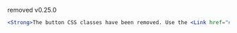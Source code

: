 <span class="docs--badge__deprecated">removed</span> <span class="docs--badge__deprecated">v0.25.0</span>

```jsx noeditor
<Strong>The button CSS classes have been removed. Use the <Link href="#button">Button</Link> component instead.</Strong>
```
